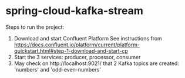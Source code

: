 # spring-cloud-kafka-stream

Steps to run the project:
1) Download and start Confluent Platform
   See instructions from https://docs.confluent.io/platform/current/platform-quickstart.html#step-1-download-and-start-cp
3) Start the 3 services: producer, processor, consumer
3) May check on http://localhost:9021/ that 2 Kafka topics are created:  'numbers' and 'odd-even-numbers'
